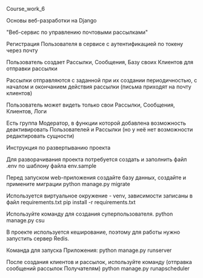 Course_work_6

Основы веб-разработки на Django

"Веб-сервис по управлению почтовыми рассылками"

Регистрация Пользователя в сервисе с аутентификацией по токену через почту

Пользователь создает Рассылки, Сообщения, Базу своих Клиентов для отправки рассылки

Рассылки отправляются с заданной при их создании периодичностью, с началом и окончанием действия рассылки (письма приходят на почту клиентов)

Пользователь может видеть только свои Рассылки, Сообщения, Клиентов, Логи

Есть группа Модератор, в функции которой добавлена возможность деактивировать Пользователей и Рассылки (но у неё нет возможности редактировать сущности)

Инструкция по развертыванию проекта

Для разворачивания проекта потребуется создать и заполнить файл .env по шаблону файла env.sample

Перед запуском web-приложения создайте базу данных, создайте и примените миграции
python manage.py migrate

Используется виртуальное окружение - venv, зависимости записаны в файл requirements.txt
pip install -r requirements.txt

Используйте команду для создания суперпользователя.
python manage.py csu

В проекте используется кеширование, поэтому для работы нужно запустить сервер Redis.

Команда для запуска Приложения:
python manage.py runserver

После создания клиентов и рассылок, используйте команду (отправка сообщений рассылок Получателям)
python manage.py runapscheduler
